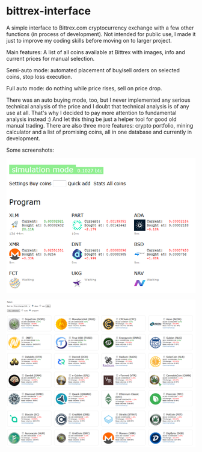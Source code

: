 # bittrex-interface

A simple interface to Bittrex.com cryptocurrency exchange with a few other functions (in process of development).
Not intended for public use, I made it just to improve my coding skills before moving on to larger project.

Main features:
A list of all coins available at Bittrex with images, info and current prices for manual selection.

Semi-auto mode: automated placement of buy/sell orders on selected coins, stop loss execution.

Full auto mode: do nothing while price rises, sell on price drop. 

There was an auto buying mode, too, but I never implemented any serious technical analysis of the price and I doubt that technical analysis is of any use at all. That's why I decided to pay more attention to fundamental analysis instead :) And let this thing be just a helper tool for good old manual trading. There are also three more features: crypto portfolio, mining calculator and a list of promising coins, all in one database and currently in development.

Some screenshots:

![Coins listing](/screenshots/mainpage.png?raw=true)

![Coins listing](/screenshots/buycoins.png?raw=true)
